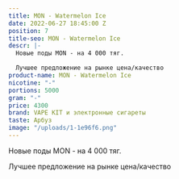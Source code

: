 ```yaml
---
title: MON - Watermelon Ice
date: 2022-06-27 18:45:00 Z
position: 7
title-seo: MON - Watermelon Ice
descr: |-
  Новые поды MON - на 4 000 тяг.

  Лучшее предложение на рынке цена/качество
product-name: MON - Watermelon Ice
nicotine: "-"
portions: 5000
gram: "-"
price: 4300
brand: VAPE KIT и электронные сигареты
taste: Арбуз
image: "/uploads/1-1e96f6.png"
---
```


Новые поды MON - на 4 000 тяг.

Лучшее предложение на рынке цена/качество
